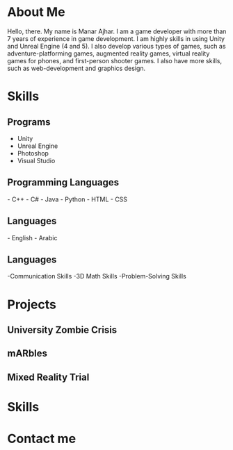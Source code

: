 <h1>About Me</h1>
Hello, there. My name is Manar Ajhar. I am a game developer with more than 7 years of experience in game development. I am highly skills in using Unity and Unreal Engine (4 and 5). I also develop various types of games, such as adventure-platforming games, augmented reality games, virtual reality games for phones, and first-person shooter games. I also have more skills, such as web-development and graphics design.

<h1>Skills</h1>

<h2>Programs</h2>

-   Unity
-   Unreal Engine
-   Photoshop
-   Visual Studio

<h2>Programming Languages</h2>
-   C++
-   C#
-   Java
-   Python
-   HTML
-   CSS

<h2>Languages</h2>
-   English
-   Arabic

<h2>Languages</h2>
-Communication Skills
-3D Math Skills
-Problem-Solving Skills

# Projects
## University Zombie Crisis

## mARbles

## Mixed Reality Trial

# Skills

# Contact me
